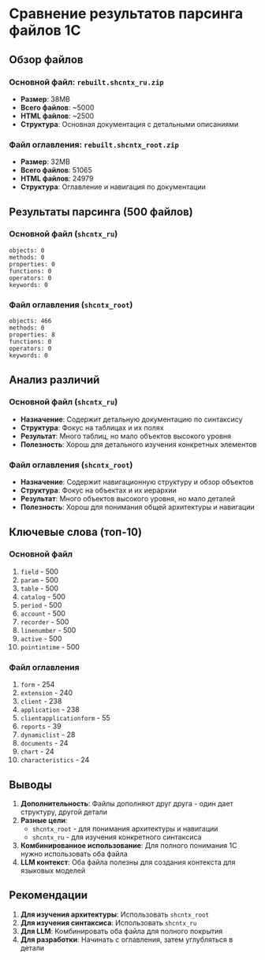 # Сравнение результатов парсинга файлов 1С

## Обзор файлов

### Основной файл: `rebuilt.shcntx_ru.zip`
- **Размер**: 38MB
- **Всего файлов**: ~5000
- **HTML файлов**: ~2500
- **Структура**: Основная документация с детальными описаниями

### Файл оглавления: `rebuilt.shcntx_root.zip`
- **Размер**: 32MB
- **Всего файлов**: 51065
- **HTML файлов**: 24979
- **Структура**: Оглавление и навигация по документации

## Результаты парсинга (500 файлов)

### Основной файл (`shcntx_ru`)
```
objects: 0
methods: 0
properties: 0
functions: 0
operators: 0
keywords: 0
```

### Файл оглавления (`shcntx_root`)
```
objects: 466
methods: 0
properties: 8
functions: 0
operators: 0
keywords: 0
```

## Анализ различий

### Основной файл (`shcntx_ru`)
- **Назначение**: Содержит детальную документацию по синтаксису
- **Структура**: Фокус на таблицах и их полях
- **Результат**: Много таблиц, но мало объектов высокого уровня
- **Полезность**: Хорош для детального изучения конкретных элементов

### Файл оглавления (`shcntx_root`)
- **Назначение**: Содержит навигационную структуру и обзор объектов
- **Структура**: Фокус на объектах и их иерархии
- **Результат**: Много объектов высокого уровня, но мало деталей
- **Полезность**: Хорош для понимания общей архитектуры и навигации

## Ключевые слова (топ-10)

### Основной файл
1. `field` - 500
2. `param` - 500
3. `table` - 500
4. `catalog` - 500
5. `period` - 500
6. `account` - 500
7. `recorder` - 500
8. `linenumber` - 500
9. `active` - 500
10. `pointintime` - 500

### Файл оглавления
1. `form` - 254
2. `extension` - 240
3. `client` - 238
4. `application` - 238
5. `clientapplicationform` - 55
6. `reports` - 39
7. `dynamiclist` - 28
8. `documents` - 24
9. `chart` - 24
10. `characteristics` - 24

## Выводы

1. **Дополнительность**: Файлы дополняют друг друга - один дает структуру, другой детали
2. **Разные цели**: 
   - `shcntx_root` - для понимания архитектуры и навигации
   - `shcntx_ru` - для изучения конкретного синтаксиса
3. **Комбинированное использование**: Для полного понимания 1С нужно использовать оба файла
4. **LLM контекст**: Оба файла полезны для создания контекста для языковых моделей

## Рекомендации

1. **Для изучения архитектуры**: Использовать `shcntx_root`
2. **Для изучения синтаксиса**: Использовать `shcntx_ru`
3. **Для LLM**: Комбинировать оба файла для полного покрытия
4. **Для разработки**: Начинать с оглавления, затем углубляться в детали 